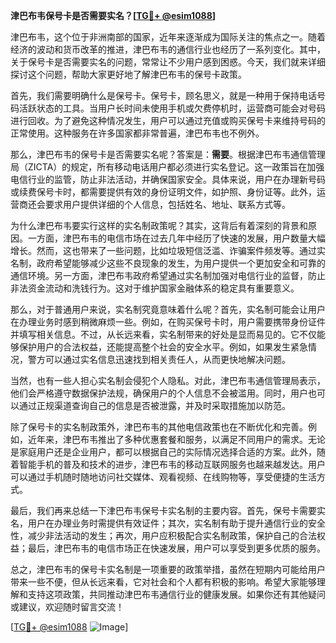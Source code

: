 **津巴布韦保号卡是否需要实名？[[TG💪+ @esim1088](https://t.me/s/esim1088)]**

津巴布韦，这个位于非洲南部的国家，近年来逐渐成为国际关注的焦点之一。随着经济的波动和货币改革的推进，津巴布韦的通信行业也经历了一系列变化。其中，关于保号卡是否需要实名的问题，常常让不少用户感到困惑。今天，我们就来详细探讨这个问题，帮助大家更好地了解津巴布韦的保号卡政策。

首先，我们需要明确什么是保号卡。保号卡，顾名思义，就是一种用于保持电话号码活跃状态的工具。当用户长时间未使用手机或欠费停机时，运营商可能会对号码进行回收。为了避免这种情况发生，用户可以通过充值或购买保号卡来维持号码的正常使用。这种服务在许多国家都非常普遍，津巴布韦也不例外。

那么，津巴布韦的保号卡是否需要实名呢？答案是：**需要**。根据津巴布韦通信管理局（ZICTA）的规定，所有移动电话用户都必须进行实名登记。这一政策旨在加强电信行业的监管，防止非法活动，并确保国家安全。具体来说，用户在办理新号码或续费保号卡时，都需要提供有效的身份证明文件，如护照、身份证等。此外，运营商还会要求用户提供详细的个人信息，包括姓名、地址、联系方式等。

为什么津巴布韦要实行这样的实名制政策呢？其实，这背后有着深刻的背景和原因。一方面，津巴布韦的电信市场在过去几年中经历了快速的发展，用户数量大幅增长。然而，这也带来了一些问题，比如垃圾短信泛滥、诈骗案件频发等。通过实名制，政府希望能够减少这些不良现象的发生，为用户提供一个更加安全和可靠的通信环境。另一方面，津巴布韦政府希望通过实名制加强对电信行业的监督，防止非法资金流动和洗钱行为。这对于维护国家金融体系的稳定具有重要意义。

那么，对于普通用户来说，实名制究竟意味着什么呢？首先，实名制可能会让用户在办理业务时感到稍微麻烦一些。例如，在购买保号卡时，用户需要携带身份证件并填写相关信息。不过，从长远来看，实名制带来的好处是显而易见的。它不仅能够保护用户的合法权益，还能提高整个社会的安全水平。例如，如果发生紧急情况，警方可以通过实名信息迅速找到相关责任人，从而更快地解决问题。

当然，也有一些人担心实名制会侵犯个人隐私。对此，津巴布韦通信管理局表示，他们会严格遵守数据保护法规，确保用户的个人信息不会被滥用。同时，用户也可以通过正规渠道查询自己的信息是否被泄露，并及时采取措施加以防范。

除了保号卡的实名制政策外，津巴布韦的其他电信政策也在不断优化和完善。例如，近年来，津巴布韦推出了多种优惠套餐和服务，以满足不同用户的需求。无论是家庭用户还是企业用户，都可以根据自己的实际情况选择合适的方案。此外，随着智能手机的普及和技术的进步，津巴布韦的移动互联网服务也越来越发达。用户可以通过手机随时随地访问社交媒体、观看视频、在线购物等，享受便捷的生活方式。

最后，我们再来总结一下津巴布韦保号卡实名制的主要内容。首先，保号卡需要实名，用户在办理业务时需提供有效证件；其次，实名制有助于提升通信行业的安全性，减少非法活动的发生；再次，用户应积极配合实名制政策，保护自己的合法权益；最后，津巴布韦的电信市场正在快速发展，用户可以享受到更多优质的服务。

总之，津巴布韦的保号卡实名制是一项重要的政策举措，虽然在短期内可能给用户带来一些不便，但从长远来看，它对社会和个人都有积极的影响。希望大家能够理解和支持这项政策，共同推动津巴布韦通信行业的健康发展。如果你还有其他疑问或建议，欢迎随时留言交流！

[[TG💪+ @esim1088](https://t.me/s/esim1088) ![Image](https://i.postimg.cc/4NQfJmqS/Snipaste-2025-05-13-00-14-12.png)]